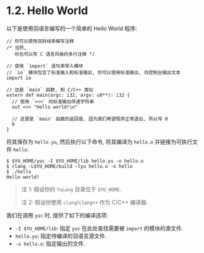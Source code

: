 # 1.2. Hello World

以下是使用羽语言编写的一个简单的 Hello World 程序:

```
// 你可以使用双斜线来编写注释
/* 当然,
   你也可以写 C 语言风格的多行注释 */

// 使用 `import` 语句来导入模块
// `io` 模块包含了标准输入和标准输出, 你可以使用标准输出, 向控制台输出文本
import io

// 这是 `main` 函数, 和 C/C++ 类似
extern def main(argc: i32, argv: u8**): i32 {
  // 使用 `<<<` 向标准输出传递字符串
  out <<< "Hello world!\n"

  // 这里是 `main` 函数的返回值, 因为我们希望程序正常退出, 所以写 0
  0
}
```

将其保存为 `hello.yu`, 然后执行以下命令, 将其编译为 `hello.o` 并链接为可执行文件 `hello`:

```
$ $YU_HOME/yuc -I $YU_HOME/lib hello.yu -o hello.o
$ clang -L$YU_HOME/build -lyu hello.o -o hello
$ ./hello
Hello world!
```

> 注 1: 假设你的 `YuLang` 目录位于 `$YU_HOME`.
>
> 注 2: 假设你使用 `clang`/`clang++` 作为 C/C++ 编译器.

我们在调用 `yuc` 时, 提供了如下的编译选项:

* `-I $YU_HOME/lib`: 指定 `yuc` 在此处查找需要被 `import` 的模块的源文件.
* `hello.yu`: 指定待编译的羽语言源文件.
* `-o hello.o`: 指定输出的文件.
